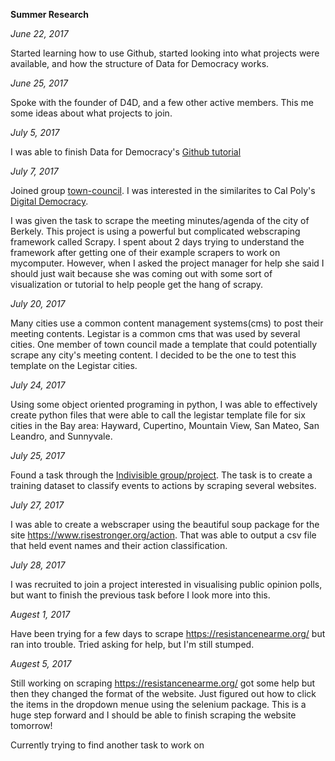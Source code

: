 **Summer Research**

*June 22, 2017*

Started learning how to use Github, started looking into what projects were available,
and how the structure of Data for Democracy works.

*June 25, 2017*

Spoke with the founder of D4D, and a few other active members. This me some ideas about what projects to join. 

*July 5, 2017*

I was able to finish Data for Democracy's [Github tutorial](https://github.com/Data4Democracy/github-playground)

*July 7, 2017*

Joined group [town-council](https://github.com/Data4Democracy/town-council).
I was interested in the similarites to Cal Poly's [Digital Democracy](http://www.iatpp.calpoly.edu/projects/digitaldemocracy.asp).

I was given the task to scrape the meeting minutes/agenda of the city of Berkely. 
This project is using a powerful but complicated webscraping framework called Scrapy. I spent about 2 days trying to understand the framework after getting one of their example scrapers to work on mycomputer. 
However, when I asked the project manager for help she said I should just wait because she was coming out with some sort of visualization or tutorial to help people get the hang of scrapy. 

*July 20, 2017*

Many cities use a common content management systems(cms) to post their meeting contents. Legistar is a common cms that was used by several cities. 
One member of town council made a template that could potentially scrape any city's meeting content.
I decided to be the one to test this template on the Legistar cities. 

*July 24, 2017* 

Using some object oriented programing in python, I was able to effectively create python files that were able to call the legistar template file for six cities in the Bay area: 
Hayward, Cupertino, Mountain View, San Mateo, San Leandro, and Sunnyvale.

*July 25, 2017*

Found a task through the [Indivisible group/project](https://github.com/Data4Democracy/indivisible).
The task is to create a training dataset to classify events to actions by scraping several websites.

*July 27, 2017*

I was able to create a webscraper using the beautiful soup package for the site https://www.risestronger.org/action. 
That was able to output a csv file that held event names and their action classification.

*July 28, 2017*

I was recruited to join a project interested in visualising public opinion polls, but want to finish the previous task before I look more into this.

*Augest 1, 2017*

Have been trying for a few days to scrape https://resistancenearme.org/ but ran into trouble. Tried asking for help, but I'm still stumped.

*Augest 5, 2017*

Still working on scraping https://resistancenearme.org/ got some help but then they changed the format of the website. Just figured out how to click the items in the dropdown menue using the selenium package. This is a huge step forward and I should be able to finish scraping the website tomorrow!

Currently trying to find another task to work on








